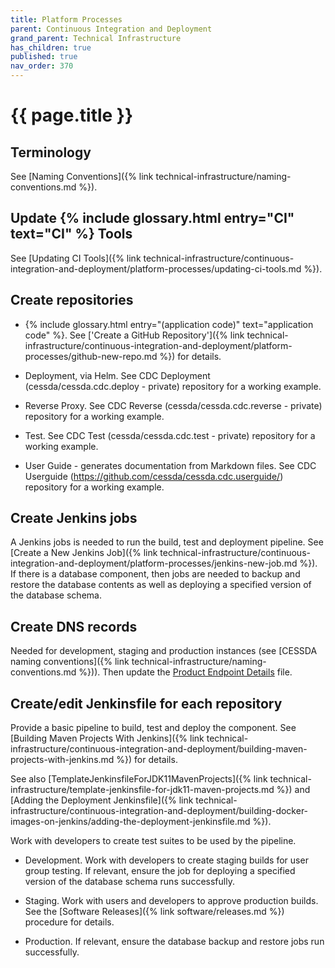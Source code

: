 ```yaml
---
title: Platform Processes
parent: Continuous Integration and Deployment
grand_parent: Technical Infrastructure
has_children: true
published: true
nav_order: 370
---
```


# {{ page.title }}

## Terminology

See [Naming Conventions]({% link technical-infrastructure/naming-conventions.md %}).

## Update {% include glossary.html entry="CI" text="CI" %} Tools

See [Updating CI Tools]({% link technical-infrastructure/continuous-integration-and-deployment/platform-processes/updating-ci-tools.md %}).

## Create repositories

- {% include glossary.html entry="(application code)" text="application code" %}.
        See ['Create a GitHub Repository']({% link technical-infrastructure/continuous-integration-and-deployment/platform-processes/github-new-repo.md %})
        for details.

- Deployment, via Helm.
        See CDC Deployment (cessda/cessda.cdc.deploy - private) repository for a working example.

- Reverse Proxy.
        See CDC Reverse (cessda/cessda.cdc.reverse - private) repository for a working example.

- Test.
        See CDC Test (cessda/cessda.cdc.test - private) repository for a working example.

- User Guide - generates documentation from Markdown files.
        See CDC Userguide (<https://github.com/cessda/cessda.cdc.userguide/>) repository for a working example.

## Create Jenkins jobs

A Jenkins jobs is needed to run the build, test and deployment pipeline.
See [Create a New Jenkins Job]({% link technical-infrastructure/continuous-integration-and-deployment/platform-processes/jenkins-new-job.md %}).
If there is a database component, then jobs are needed to backup and restore the database contents
as well as deploying a specified version of the database schema.

## Create DNS records

Needed for development, staging and production instances
(see [CESSDA naming conventions]({% link technical-infrastructure/naming-conventions.md %})).
Then update the
[Product Endpoint Details](https://docs.google.com/spreadsheets/d/1HNkqfw09SCj2ZLeMLH3sUw2LIYyjP6hUIXbpsrWULMo/edit?usp=sharing) file.

## Create/edit Jenkinsfile for each repository

Provide a basic pipeline to build, test and deploy the component.
See [Building Maven Projects With Jenkins]({% link technical-infrastructure/continuous-integration-and-deployment/building-maven-projects-with-jenkins.md %})
for details.

See also [TemplateJenkinsfileForJDK11MavenProjects]({% link technical-infrastructure/template-jenkinsfile-for-jdk11-maven-projects.md %})
and [Adding the Deployment Jenkinsfile]({% link technical-infrastructure/continuous-integration-and-deployment/building-docker-images-on-jenkins/adding-the-deployment-jenkinsfile.md %}).

Work with developers to create test suites to be used by the pipeline.

- Development. Work with developers to create staging builds for user group testing.
        If relevant, ensure the job for deploying a specified version of the database schema runs successfully.

- Staging. Work with users and developers to approve production builds.
        See the [Software Releases]({% link software/releases.md %}) procedure for details.

- Production. If relevant, ensure the database backup and restore jobs run successfully.
